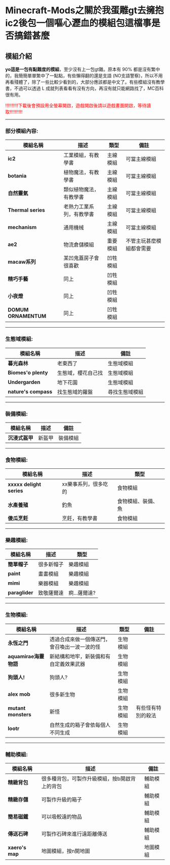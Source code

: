 # Minecraft-Mods之關於我蛋雕gt去擁抱ic2後包一個嘔心瀝血的模組包這檔事是否搞錯甚麼

## 模組介紹

**yo這是一包有點難度的模組**，至少沒有上一包gt難。原本有 90% 都是沒有繁中的，我簡簡單單繁中了一點點，有些懶得翻的還是支語 (NO支語警察)，所以不用再看殘體了，除了一些比較少看到的，大部分應該都是中文了。有些模組沒有教學書，不過可以透過 L 成就列表看看有沒有方向，再沒有就只能網路找了，MC百科很有用。

<span style="color:red">!!!!!!!!!!下載後會預設用全螢幕開啟，遊戲開啟後請以遊戲畫面開啟，等待讀取!!!!!!!!!!</span>

---

### 部分模組內容:

| 模組名稱            | 描述                                       | 類型           | 備註               |
|--------------------|--------------------------------------------|----------------|--------------------|
| **ic2**            | 工業模組，有教學書                         | 主線模組       | 可當主線模組       |
| **botania**        | 植物魔法，有教學書                         | 主線模組       | 可當主線模組       |
| **自然靈氣**         | 類似植物魔法，有教學書                      | 主線模組       | 可當主線模組       |
| **Thermal series** | 老熱力工業系列，有教學書                   | 主線模組       | 可當主線模組       |
| **mechanism**      | 通用機械                                   | 主線模組       | 可當主線模組       |
| **ae2**            | 物流倉儲模組                               | 重要模組       | 不管主玩甚麼模組都會需要 |
| **macaw系列**       | 某凹鬼蓋房子會很喜歡                        | 凹牲模組       |                    |
| **精巧手藝**         | 同上                                      | 凹牲模組       |                    |
| **小夜燈**          | 同上                                      | 凹牲模組       |                    |
| **DOMUM ORNAMENTUM**| 同上                                      | 凹牲模組       |                    |

---

### 生態域模組:

| 模組名稱             | 描述                                       | 備註                  |
|---------------------|--------------------------------------------|-----------------------|
| **暮光森林**         | 老東西了                                   | 生態域模組            |
| **Biomes'o plenty**  | 生態域，櫻花自己找                         | 生態域模組            |
| **Undergarden**      | 地下花園                                   | 生態域模組            |
| **nature's compass** | 找生態域的羅盤                             | 尋找生態域模組        |

---

### 裝備模組:

| 模組名稱             | 描述                                       | 備註                  |
|---------------------|--------------------------------------------|-----------------------|
| **沉浸式盔甲**        | 新盔甲                                     | 裝備模組              |

---

### 食物模組:

| 模組名稱             | 描述                                       | 類型           |
|---------------------|--------------------------------------------|----------------|
| **xxxxx delight series** | xx樂事系列，很多吃的                     | 食物模組       |
| **水產養殖**         | 釣魚                                      | 食物模組、裝備、魚 |
| **傻瓜烹飪**         | 烹飪，有教學書                             | 食物模組       |

---

### 樂趣模組:

| 模組名稱             | 描述                                       | 類型           |
|---------------------|--------------------------------------------|----------------|
| **簡單帽子**         | 很多新帽子                                  | 樂趣模組       |
| **paint**            | 畫畫模組                                    | 樂趣模組       |
| **mimi**             | 樂器模組                                    | 樂趣模組       |
| **paraglider**       | 致敬薩爾達                                  | 痾...薩爾達?   |

---

### 生物模組:

| 模組名稱             | 描述                                       | 類型           | 備註               |
|---------------------|--------------------------------------------|----------------|--------------------|
| **永恆之門**         | 透過合成來做一個傳送門，會召喚出一波一波的怪  | 生物模組       |                    |
| **aquamirae海靈物語**  | 新結構和地牢，新裝備和有自定義效果武器        | 生物模組       |                    |
| **狗頭人!**           | 狗頭人?                                     | 生物模組       |                    |
| **alex mob**         | 很多新生物                                  | 生物模組       |                    |
| **mutant monsters**  | 新怪                                       | 生物模組       | 有些怪有特別的殺法 |
| **lootr**            | 自然生成的箱子會依每個人不同生成             | 生物模組       |                    |

---

### 輔助模組:

| 模組名稱             | 描述                                       | 備註                  |
|---------------------|--------------------------------------------|-----------------------|
| **精緻背包**         | 很多種背包，可製作升級模組，按b開啟背上的背包 | 輔助模組             |
| **精緻存儲**         | 可製作升級的箱子                            | 輔助模組             |
| **簡易磁鐵**         | 可以吸較遠的物品                            | 輔助模組             |
| **傳送石碑**         | 可製作石碑來進行遠距離傳送                   | 輔助模組             |
| **xaero's map**      | 地圖模組，按n開地圖                         | 地圖模組             |

